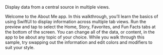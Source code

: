Display data from a central source in multiple views.

Welcome to the About Me app. In this walkthrough, you’ll learn the basics of using SwiftUI to display information across multiple tab views.
Run the preview and tap to select the Home, Story, Favorites, and Fun Facts tabs at the bottom of the screen.
You can change all of the data, or content, in the app to be about any topic of your choice. While you walk through this sample, try swapping 
out the information and edit colors and modifiers to suit your style.
